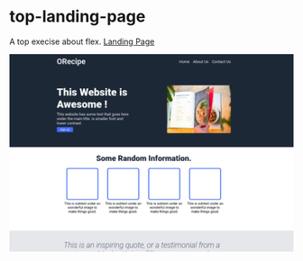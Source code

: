 # top-landing-page
A top execise about flex.
[Landing Page](https://www.theodinproject.com/lessons/foundations-landing-page)

![screenshot](./img/sc.png)
